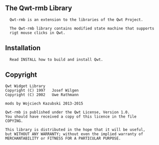
The Qwt-rmb Library
----------------------

      Qwt-rmb is an extension to the libraries of the Qwt Project.  

      The Qwt-rmb library contains modified state machine that supports
      rigt mouse clicks in Qwt.

Installation
------------

      Read INSTALL how to build and install Qwt.

Copyright
---------

    Qwt Widget Library 
    Copyright (C) 1997   Josef Wilgen
    Copyright (C) 2002   Uwe Rathmann

    mods by Wojciech Kazubski 2013-2015

    Qwt-rmb is published under the Qwt License, Version 1.0.
    You should have received a copy of this licence in the file
    COPYING.

    This library is distributed in the hope that it will be useful,
    but WITHOUT ANY WARRANTY; without even the implied warranty of
    MERCHANTABILITY or FITNESS FOR A PARTICULAR PURPOSE.  

  
